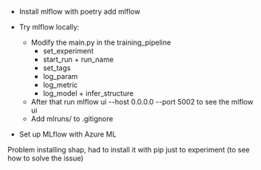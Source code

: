 
- Install mlflow with poetry add mlflow
- Try mlflow locally:
    - Modify the main.py in the training_pipeline
        - set_experiment
        - start_run + run_name
        - set_tags
        - log_param
        - log_metric
        - log_model + infer_structure
    - After that run mlflow ui --host 0.0.0.0 --port 5002 to see the mlflow ui
    - Add mlruns/ to .gitignore

- Set up MLflow with Azure ML


Problem installing shap, had to install it with pip just to experiment (to see how to solve the issue)
